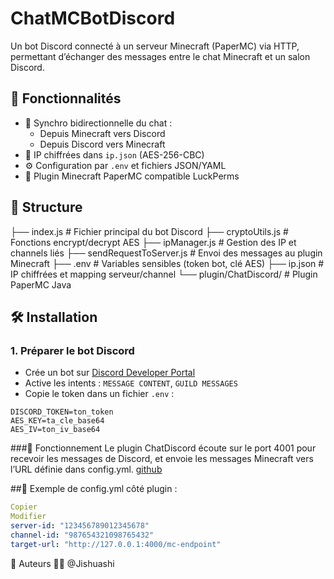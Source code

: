 # ChatMCBotDiscord

Un bot Discord connecté à un serveur Minecraft (PaperMC) via HTTP, permettant d’échanger des messages entre le chat Minecraft et un salon Discord.

## 🔧 Fonctionnalités

- 🔁 Synchro bidirectionnelle du chat :
  - Depuis Minecraft vers Discord
  - Depuis Discord vers Minecraft
- 🔐 IP chiffrées dans `ip.json` (AES-256-CBC)
- ⚙️ Configuration par `.env` et fichiers JSON/YAML
- 🔗 Plugin Minecraft PaperMC compatible LuckPerms

## 📁 Structure

├── index.js # Fichier principal du bot Discord
├── cryptoUtils.js # Fonctions encrypt/decrypt AES
├── ipManager.js # Gestion des IP et channels liés
├── sendRequestToServer.js # Envoi des messages au plugin Minecraft
├── .env # Variables sensibles (token bot, clé AES)
├── ip.json # IP chiffrées et mapping serveur/channel
└── plugin/ChatDiscord/ # Plugin PaperMC Java


## 🛠️ Installation

### 1. Préparer le bot Discord

- Crée un bot sur [Discord Developer Portal](https://discord.com/developers/applications)
- Active les intents : `MESSAGE CONTENT`, `GUILD MESSAGES`
- Copie le token dans un fichier `.env` :

```env
DISCORD_TOKEN=ton_token
AES_KEY=ta_cle_base64
AES_IV=ton_iv_base64
```

###🔌 Fonctionnement
Le plugin ChatDiscord écoute sur le port 4001 pour recevoir les messages de Discord, et envoie les messages Minecraft vers l’URL définie dans config.yml.
[github](https://github.com/Jishuashi/DiscordChat)

##🧾 Exemple de config.yml côté plugin :
```yaml
Copier
Modifier
server-id: "123456789012345678"
channel-id: "987654321098765432"
target-url: "http://127.0.0.1:4000/mc-endpoint"
```
🤝 Auteurs
🧑‍💻 @Jishuashi


